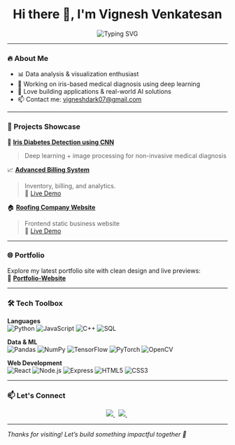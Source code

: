 <h1 align="center">Hi there 👋, I'm Vignesh Venkatesan</h1>

<p align="center">
  <img src="https://readme-typing-svg.demolab.com?font=Fira+Code&pause=1000&color=00FFFF&center=true&vCenter=true&width=1000&lines=Data+Science+%7C+Web+Dev+%7C+ML+Enthusiast" alt="Typing SVG" />
</p>

---

### 🔥 About Me

- 📊 Data analysis & visualization enthusiast  
- 🧪 Working on iris-based medical diagnosis using deep learning  
- 🤝 Love building applications & real-world AI solutions  
- 📫 Contact me: <a href="mailto:vigneshdark07@gmail.com" target="_blank">vigneshdark07@gmail.com</a>

---

### 🚀 Projects Showcase

🔬 <a href="https://github.com/vignshh7/Iris-Diabetes-Detection" target="_blank"><strong>Iris Diabetes Detection using CNN</strong></a>  
> Deep learning + image processing for non-invasive medical diagnosis

📈 <a href="https://github.com/vignshh7/BillingSystem" target="_blank"><strong>Advanced Billing System</strong></a>  
> Inventory, billing, and analytics.  
🔗 <a href="https://vignshh7.github.io/BillingSystem/" target="_blank">Live Demo</a>

🏠 <a href="https://github.com/vignshh7/Frontend-RoofingCompany" target="_blank"><strong>Roofing Company Website</strong></a>  
> Frontend static business website  
🔗 <a href="https://vignshh7.github.io/Frontend-RoofingCompany/" target="_blank">Live Demo</a>

---

### 🌐 Portfolio

Explore my latest portfolio site with clean design and live previews:  
🔗 <a href="https://vignshh7.github.io/Portfolio-Website/" target="_blank"><strong>Portfolio-Website</strong></a>

---

### 🛠️ Tech Toolbox

**Languages**  
![Python](https://img.shields.io/badge/-Python-3776AB?logo=python&logoColor=white)
![JavaScript](https://img.shields.io/badge/-JavaScript-F7DF1E?logo=javascript&logoColor=black)
![C++](https://img.shields.io/badge/-C++-00599C?logo=c%2B%2B&logoColor=white)
![SQL](https://img.shields.io/badge/-SQL-4479A1?logo=mysql&logoColor=white)

**Data & ML**  
![Pandas](https://img.shields.io/badge/-Pandas-150458?logo=pandas&logoColor=white)
![NumPy](https://img.shields.io/badge/-NumPy-013243?logo=numpy&logoColor=white)
![TensorFlow](https://img.shields.io/badge/-TensorFlow-FF6F00?logo=tensorflow&logoColor=white)
![PyTorch](https://img.shields.io/badge/-PyTorch-EE4C2C?logo=pytorch&logoColor=white)
![OpenCV](https://img.shields.io/badge/-OpenCV-5C3EE8?logo=opencv&logoColor=white)

**Web Development**  
![React](https://img.shields.io/badge/-React-61DAFB?logo=react&logoColor=black)
![Node.js](https://img.shields.io/badge/-Node.js-339933?logo=node.js&logoColor=white)
![Express](https://img.shields.io/badge/-Express-000000?logo=express&logoColor=white)
![HTML5](https://img.shields.io/badge/-HTML5-E34F26?logo=html5&logoColor=white)
![CSS3](https://img.shields.io/badge/-CSS3-1572B6?logo=css3&logoColor=white)




---

### 📫 Let's Connect

<p align="center">
  <a href="https://linkedin.com/in/vignshh" target="_blank">
    <img src="https://img.shields.io/badge/-LinkedIn-blue?style=for-the-badge&logo=linkedin&logoColor=white" />
  </a>
  &nbsp;
  <a href="mailto:vigneshdark07@gmail.com" target="_blank">
    <img src="https://img.shields.io/badge/-Email-D14836?style=for-the-badge&logo=gmail&logoColor=white" />
  </a>
  &nbsp;
</p>

---

_Thanks for visiting! Let’s build something impactful together 🚀_
